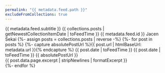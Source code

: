 ```yaml
---
permalink: "{{ metadata.feed.path }}"
excludeFromCollections: true
---
```


<?xml version="1.0" encoding="utf-8"?>
<feed xmlns="http://www.w3.org/2005/Atom">
  <title>{{ metadata.title }}</title>
  <subtitle>{{ metadata.feed.subtitle }}</subtitle>
  <link href="{{ metadata.feed.url }}" rel="self"/>
  <link href="{{ metadata.url }}"/>
  <updated>{{ collections.posts | getNewestCollectionItemDate | toFeedTime }}</updated>
  <id>{{ metadata.feed.id }}</id>
  <author>
    <name>Jacen Sekai</name>
  </author>
  {%- assign posts = collections.posts | reverse -%}
  {%- for post in posts %}
  {%- capture absolutePostUrl %}{{ post.url | htmlBaseUrl: metadata.url }}{% endcapture %}
  <entry>
    <title>{{ post.data.title | formatExcerpt }}</title>
    <link href="{{ absolutePostUrl }}" />
    <published>{{ post.date | toFeedTime }}</published>
    <updated>{{ post.date | toFeedTime }}</updated>
    <id>{{ absolutePostUrl }}</id>
    <category term="{{ post.data.tags | postType }}" />
    <content src="{{ absolutePostUrl }}"></content>
    <summary type="html">{{ post.data.page.excerpt | stripNewlines | formatExcerpt }}</summary>
  </entry>
  {%- endfor %}
</feed>